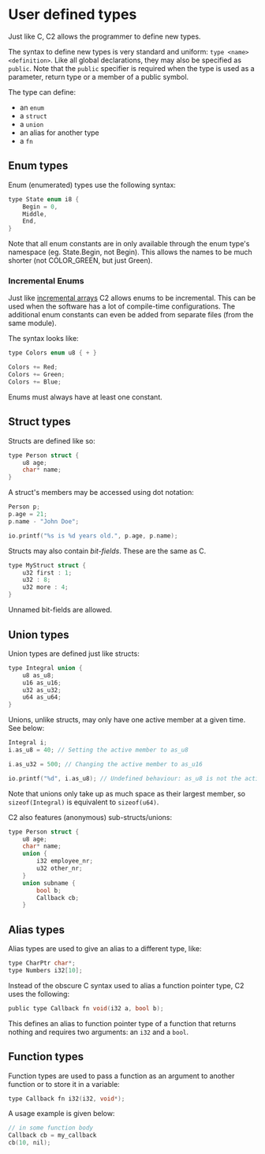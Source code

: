 # User defined types

Just like C, C2 allows the programmer to define new types.

The syntax to define new types is very standard and uniform: `type <name> <definition>`.
Like all global declarations, they may also be specified as `public`. Note that the `public`
specifier is required when the type is used as a parameter, return type or a member of a public symbol.

The type can define:

* an `enum`
* a `struct`
* a `union`
* an alias for another type
* a `fn`

## Enum types

Enum (enumerated) types use the following syntax:
```c
type State enum i8 {
    Begin = 0,
    Middle,
    End,
}
```

Note that all enum constants are in only available through the enum type's namespace
(eg. State.Begin, not Begin). This allows the names to be much shorter (not COLOR_GREEN,
but just Green).

### Incremental Enums

Just like [incremental arrays](variables/#incremental-arrays) C2 allows enums to be
incremental. This can be used when the software has a lot of compile-time configurations.
The additional enum constants can even be added from separate files (from the same module).

The syntax looks like:

```c
type Colors enum u8 { + }

Colors += Red;
Colors += Green;
Colors += Blue;
```

Enums must always have at least one constant.

## Struct types

Structs are defined like so:
```c
type Person struct {
    u8 age;
    char* name;
}
```

A struct's members may be accessed using dot notation:
```c
Person p;
p.age = 21;
p.name - "John Doe";

io.printf("%s is %d years old.", p.age, p.name);
```

Structs may also contain *bit-fields*. These are the same as C.
```c
type MyStruct struct {
    u32 first : 1;
    u32 : 8;
    u32 more : 4;
}
```

Unnamed bit-fields are allowed.


## Union types

Union types are defined just like structs:
```c
type Integral union {
    u8 as_u8;
    u16 as_u16;
    u32 as_u32;
    u64 as_u64;
}
```

Unions, unlike structs, may only have one active member at a given time. See below:
```c
Integral i;
i.as_u8 = 40; // Setting the active member to as_u8

i.as_u32 = 500; // Changing the active member to as_u16

io.printf("%d", i.as_u8); // Undefined behaviour: as_u8 is not the active member, so this will probably print garbage.
```

Note that unions only take up as much space as their largest member, so `sizeof(Integral)` is equivalent to `sizeof(u64)`.

C2 also features (anonymous) sub-structs/unions:
```c
type Person struct {
    u8 age;
    char* name;
    union {
        i32 employee_nr;
        u32 other_nr;
    }
    union subname {
        bool b;
        Callback cb;
    }
```


## Alias types
Alias types are used to give an alias to a different type, like:

```c
type CharPtr char*;
type Numbers i32[10];
```

Instead of the obscure C syntax used to alias a function pointer type, C2 uses the
following:
```c
public type Callback fn void(i32 a, bool b);
```
This defines an alias to function pointer type of a function that returns nothing and requires two
arguments: an `i32` and a `bool`.



## Function types
Function types are used to pass a function as an argument to another function or to store
it in a variable:

```c
type Callback fn i32(i32, void*);
```

A usage example is given below:
```c
// in some function body
Callback cb = my_callback
cb(10, nil);
```


